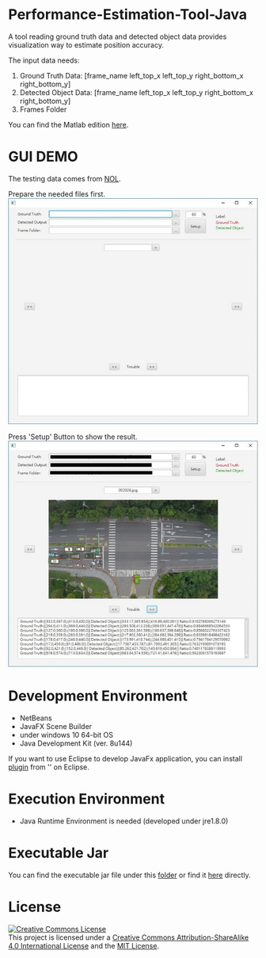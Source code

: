 # Performance-Estimation-Tool-Java

A tool reading ground truth data and detected object data provides visualization way to estimate position accuracy.

The input data needs:
1. Ground Truth Data: [frame_name left_top_x left_top_y right_bottom_x right_bottom_y]
2. Detected Object Data: [frame_name left_top_x left_top_y right_bottom_x right_bottom_y]
3. Frames Folder

You can find the Matlab edition [here](https://github.com/imprld01/Performance-Estimation-Tool-Matlab).

# GUI DEMO

The testing data comes from [NOL](http://people.cs.nctu.edu.tw/~yi/).

Prepare the needed files first.  
![GUI](/res/gui.JPG)

Press 'Setup' Button to show the result.  
![GUI](/res/gui2.JPG)

# Development Environment

* NetBeans
* JavaFX Scene Builder
* under windows 10 64-bit OS
* Java Development Kit (ver. 8u144)

If you want to use Eclipse to develop JavaFx application, you can install [plugin]() from '' on Eclipse.

# Execution Environment

* Java Runtime Environment is needed (developed under jre1.8.0)

# Executable Jar

You can find the executable jar file under this [folder](https://github.com/imprld01/Performance-Estimation-Tool-Java/tree/master/dist) or find it [here](https://github.com/imprld01/Performance-Estimation-Tool-Java/blob/master/dist/Performance%20Estimation%20Tool.jar) directly.

# License
[![Creative Commons License](https://i.creativecommons.org/l/by-sa/4.0/88x31.png)](http://creativecommons.org/licenses/by-sa/4.0/)  
This project is licensed under a [Creative Commons Attribution-ShareAlike 4.0 International License](http://creativecommons.org/licenses/by-sa/4.0/) and the [MIT License](LICENSE.md).
